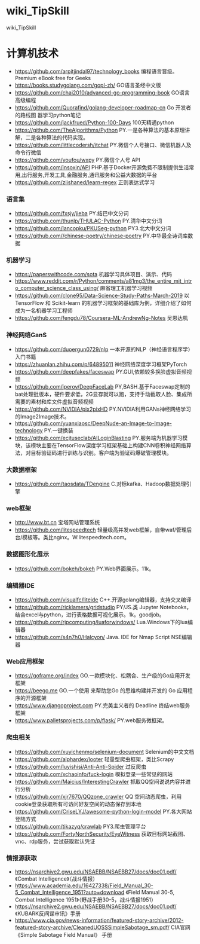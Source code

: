 # wiki_TipSkill
 wiki_TipSkill
# 计算机技术
- https://github.com/arpitjindal97/technology_books    编程语言晋级。Premium eBook free for Geeks
- https://books.studygolang.com/gopl-zh/ GO语言圣经中文版
- https://github.com/chai2010/advanced-go-programming-book GO语言高级编程
- https://github.com/Quorafind/golang-developer-roadmap-cn Go 开发者的路线图
器学习python笔记
- https://github.com/jackfrued/Python-100-Days 100天精通python
- https://github.com/TheAlgorithms/Python    PY.一是各种算法的基本原理讲解，二是各种算法的代码实现。
- https://github.com/littlecodersh/itchat    PY.微信个人号接口、微信机器人及命令行微信
- https://github.com/youfou/wxpy    PY.微信个人号 API
- https://github.com/insoxin/API    PHP.基于Docker开源免费不限制提供生活常用,出行服务,开发工具,金融服务,通讯服务和公益大数据的平台
- https://github.com/ziishaned/learn-regex    正则表达式学习
### 语言集
- https://github.com/fxsjy/jieba    PY.结巴中文分词
- https://github.com/thunlp/THULAC-Python    PY.清华中文分词
- https://github.com/lancopku/PKUSeg-python    PY3.北大中文分词
- https://github.com//chinese-poetry/chinese-poetry    PY.中华最全诗词库数据
### 机器学习
- https://paperswithcode.com/sota 机器学习具体项目、演示、代码
- https://www.reddit.com/r/Python/comments/a81mg3/the_entire_mit_intro_computer_science_class_using/ 麻省理工机器学习视频
- https://github.com/clone95/Data-Science-Study-Paths-March-2019 以 TensorFlow 和 Scikit-learn 的机器学习框架的基础库为例，详细介绍了如何成为一名机器学习工程师
- https://github.com/fengdu78/Coursera-ML-AndrewNg-Notes 吴恩达机
### 神经网络GanS
- https://github.com/duoergun0729/nlp    一本开源的NLP（神经语言程序学）入门书籍
- https://zhuanlan.zhihu.com/p/64895011    神经网络深度学习框架PyTorch
- https://github.com/deepfakes/faceswap    PY.GUI,依赖较多换脸虚拟音频视频
- https://github.com/iperov/DeepFaceLab    PY,BASH.基于Faceswap定制的bat处理批版本，硬件要求低，2G显存就可以跑，支持手动截取人脸、集成所需要的素材和库文件虚拟音频视频
- https://github.com/NVIDIA/pix2pixHD    PY.NVIDIA利用GANs神经网络学习的Image2Image技术。
- https://github.com/yuanxiaosc/DeepNude-an-Image-to-Image-technology    PY.一键换装
- https://github.com/ecjtuseclab/AILoginBlasting    PY.服务端为机器学习模块，该模块主要在TensorFlow深度学习框架基础上构建CNN卷积神经网络算法，对目标验证码进行训练与识别。客户端为验证码爆破管理模块。
### 大数据框架
- https://github.com/taosdata/TDengine    C.对标kafka、Hadoop数据处理引擎
### web框架
- http://www.bt.cn 宝塔网站管理系统
- https://github.com/litespeedtech    轻量级高并发web框架，自带waf/管理后台/模板等。类比nginx。W:litespeedtech.com。
### 数据图形化展示
- https://github.com/bokeh/bokeh    PY.Web界面展示。11k。
### 编辑器IDE
- https://github.com/visualfc/liteide    C++.开源golang编辑器，支持交叉编译
- https://github.com/ricklamers/gridstudio    PY/JS.类 Jupyter Notebooks，结合excel与python，进行表格数据可视化展示。1k。goodjob。
- https://github.com/rjpcomputing/luaforwindows/    Lua.Windows下的lua编辑器
- https://github.com/s4n7h0/Halcyon/    Java. IDE for Nmap Script NSE编辑器
### Web应用框架
- https://goframe.org/index    GO.一款模块化、松耦合、生产级的Go应用开发框架
- https://beego.me    GO.一个使用 来帮助您Go 的思维构建并开发的 Go 应用程序的开源框架
- https://www.djangoproject.com    PY.完美主义者的 Deadline 终结web服务框架
- https://www.palletsprojects.com/p/flask/    PY.web服务微框架。
### 爬虫相关
- https://github.com/xuyichenmo/selenium-document Selenium的中文文档
- https://github.com/alphardex/looter 轻量型爬虫框架，类比Scrapy
- https://github.com/luyishisi/Anti-Anti-Spider 过反爬虫
- https://github.com/xchaoinfo/fuck-login 模拟登录一些常见的网站
- https://github.com/Maicius/InterestingCrawler 抓取QQ空间说说内容并进行分析
- https://github.com/xjr7670/QQzone_crawler QQ 空间动态爬虫，利用cookie登录获取所有可访问好友空间的动态保存到本地
- https://github.com/CriseLYJ/awesome-python-login-model    PY.各大网站登陆方式
- https://github.com/tikazyq/crawlab    PY3.爬虫管理平台
- https://github.com/FortyNorthSecurity/EyeWitness 获取目标网站截图、vnc、rdp服务，尝试获取默认凭证
### 情报源获取
- https://nsarchive2.gwu.edu/NSAEBB/NSAEBB27/docs/doc01.pdf/    《Combat Intelligence》（战斗情报）
- https://www.academia.edu/16427338/Field_Manual_30-5_Combat_Intelligence_1951?auto=download    《Field Manual 30-5, Combat Intelligence 1951》（野战手册30-5，战斗情报1951）
- https://nsarchive2.gwu.edu/NSAEBB/NSAEBB27/docs/doc01.pdf/    《KUBARK反间谍审讯》手册
- https://www.cia.gov/news-information/featured-story-archive/2012-featured-story-archive/CleanedUOSSSimpleSabotage_sm.pdf/    CIA官网《Simple Sabotage Field Manual》 手册